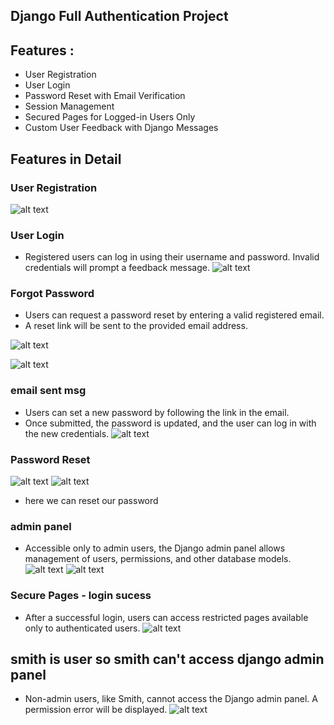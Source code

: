 ## Django Full Authentication Project

## Features :
- User Registration
- User Login
- Password Reset with Email Verification
- Session Management
- Secured Pages for Logged-in Users Only
- Custom User Feedback with Django Messages

##  Features in Detail
### User Registration

![alt text](<Screenshot 2024-12-05 231641.png>)
### User Login
- Registered users can log in using their username and password. Invalid credentials will prompt a feedback message.
![alt text](img/image.png)
###  Forgot Password
- Users can request a password reset by entering a valid registered email.
- A reset link will be sent to the provided email address.

![alt text](img/image-1.png)

![alt text](img/image-2.png)
### email sent msg
- Users can set a new password by following the link in the email.
- Once submitted, the password is updated, and the user can log in with the new credentials.
![alt text](img/image-3.png)

### Password Reset
![alt text](img/image-4.png)
![alt text](img/image-5.png)
- here we can reset our password

### admin panel
- Accessible only to admin users, the Django admin panel allows management of users, permissions, and other database models.
![alt text](img/image-6.png)
![alt text](img/image-11.png)
###  Secure Pages - login sucess
- After a successful login, users can access restricted pages available only to authenticated users.
![alt text](img/image-9.png)

## smith is user so smith can't access django admin panel
- Non-admin users, like Smith, cannot access the Django admin panel. A permission error will be displayed.
![alt text](img/image-10.png)